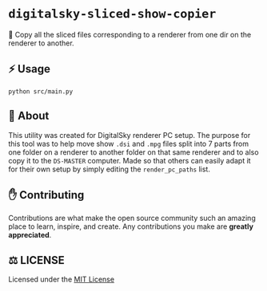 # `digitalsky-sliced-show-copier`  
🌌 Copy all the sliced files corresponding to a renderer from one dir on the renderer to another.

## ⚡ Usage
```
python src/main.py
```

## 📝 About
This utility was created for DigitalSky renderer PC setup. The purpose for this tool was to help move show `.dsi` and `.mpg` files split into 7 parts from one folder on a renderer to another folder on that same renderer and to also copy it to the `DS-MASTER` computer. Made so that others can easily adapt it for their own setup by simply editing the `render_pc_paths` list.

## ✋ Contributing
Contributions are what make the open source community such an amazing place to learn, inspire, and create. Any contributions you make are **greatly appreciated**.
  
## ⚖️ LICENSE
Licensed under the [MIT License](https://github.com/zaida04/digitalsky-sliced-show-copier/blob/main/LICENSE)
  
